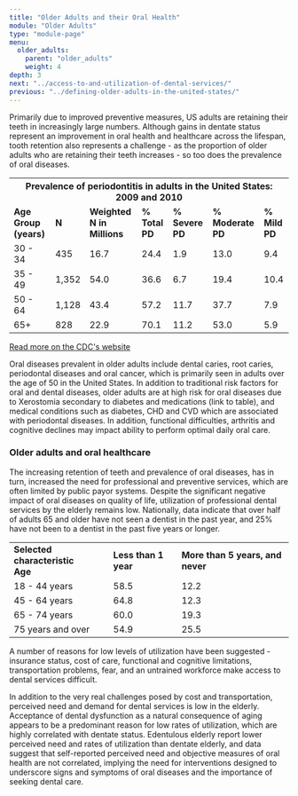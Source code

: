 ```yaml
---
title: "Older Adults and their Oral Health"
module: "Older Adults"
type: "module-page"
menu:
  older_adults:
    parent: "older_adults"
    weight: 4
depth: 3
next: "../access-to-and-utilization-of-dental-services/"
previous: "../defining-older-adults-in-the-united-states/"
---
```

<div class="pageblock"><p>Primarily due to improved preventive measures, US adults are retaining their teeth in increasingly large numbers. Although gains in dentate status represent an improvement in oral health and healthcare across the lifespan, tooth retention also represents a challenge - as the proportion of older adults who are retaining their teeth increases - so too does the prevalence of oral diseases.</p>
<table>
<th colspan="7">Prevalence of periodontitis in adults in the United States: 2009 and 2010</th>
<tr>
<td><strong>Age Group (years)</strong>
</td>
<td><strong>N</strong>
</td>
<td><strong>Weighted N in Millions</strong>
</td>
<td><strong>% Total PD</strong>
</td>
<td><strong>% Severe PD</strong>
</td>
<td><strong>% Moderate PD</strong>
</td>
<td><strong>% Mild PD</strong>
</td>
</tr>
<tr>
<td>30 - 34
</td>
<td>435
</td>
<td>16.7
</td>
<td>24.4
</td>
<td>1.9
</td>
<td>13.0
</td>
<td>9.4
</td>
</tr>
<tr>
<td>35 - 49
</td>
<td>1,352
</td>
<td>54.0
</td>
<td>36.6
</td>
<td>6.7
</td>
<td>19.4
</td>
<td>10.4
</td>
</tr>
<tr>
<td>50 - 64
</td>
<td>1,128
</td>
<td>43.4
</td>
<td>57.2
</td>
<td>11.7
</td>
<td>37.7
</td>
<td>7.9
</td>
</tr>
<tr>
<td>65+
</td>
<td>828
</td>
<td>22.9
</td>
<td>70.1
</td>
<td>11.2
</td>
<td>53.0
</td>
<td>5.9
</td>
</tr>
</table>
<p><a href="http://www.cdc.gov/mmwr/preview/mmwrhtml/su6203a21.htm" target="_blank">Read more on the CDC's website</a></p>
<p>Oral diseases prevalent in older adults include dental caries, root caries, periodontal diseases and oral cancer, which is primarily seen in adults over the age of 50 in the United States. In addition to traditional risk factors for oral and dental diseases, older adults are at high risk for oral diseases due to Xerostomia secondary to diabetes and medications (link to table), and medical conditions such as diabetes, CHD and CVD which are associated with periodontal diseases.  In addition, functional difficulties, arthritis and cognitive declines may impact ability to perform optimal daily oral care. </p>
</div><h3>Older adults and oral healthcare</h3><div class="pageblock"><p>The increasing retention of teeth and prevalence of oral diseases, has in turn, increased the need for professional and preventive services, which are often limited by public payor systems. Despite the significant negative impact of oral diseases on quality of life, utilization of professional dental services by the elderly remains low. Nationally, data indicate that over half of adults 65 and older have not seen a dentist in the past year, and 25% have not been to a dentist in the past five years or longer.</p>
<table>
<tr>
<td><strong>Selected characteristic<br/>Age</strong>
</td>
<td><strong>Less than 1 year</strong>
</td>
<td><strong>More than 5 years, and never</strong>
</td>
</tr>
<tr>
<td>18 - 44 years
</td>
<td>58.5
</td>
<td>12.2
</td>
</tr>
<tr>
<td>45 - 64 years
</td>
<td>64.8
</td>
<td>12.3
</td>
</tr>
<tr>
<td>65 - 74 years
</td>
<td>60.0
</td>
<td>19.3
</td>
</tr>
<tr>
<td>75 years and over
</td>
<td>54.9
</td>
<td>25.5
</td>
</tr>
</table>
<p>A number of reasons for low levels of utilization have been suggested - insurance status, cost of care, functional and cognitive limitations, transportation problems, fear, and an untrained workforce make access to dental services difficult.</p>
<p>In addition to the very real challenges posed by cost and transportation, perceived need and demand for dental services is low in the elderly. Acceptance of dental dysfunction as a natural consequence of aging appears to be a predominant reason for low rates of utilization, which are highly correlated with dentate status. Edentulous elderly report lower perceived need and rates of utilization than dentate elderly, and data suggest that self-reported perceived need and objective measures of oral health are not correlated, implying the need for interventions designed to underscore signs and symptoms of oral diseases and the importance of seeking dental care.</p>
</div>